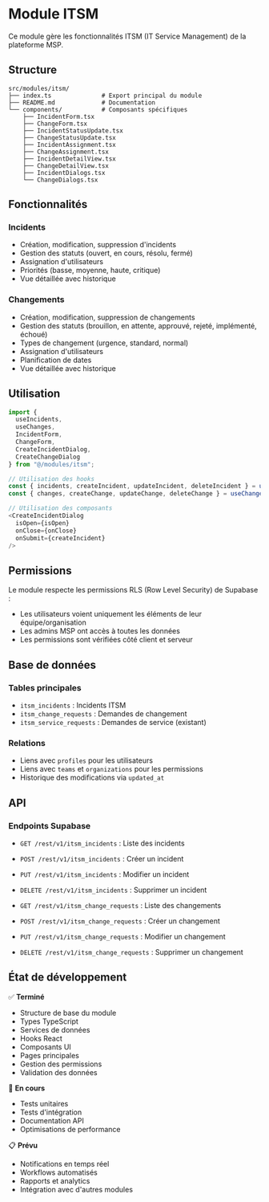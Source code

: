 # Module ITSM

Ce module gère les fonctionnalités ITSM (IT Service Management) de la plateforme MSP.

## Structure

```
src/modules/itsm/
├── index.ts              # Export principal du module
├── README.md             # Documentation
└── components/           # Composants spécifiques
    ├── IncidentForm.tsx
    ├── ChangeForm.tsx
    ├── IncidentStatusUpdate.tsx
    ├── ChangeStatusUpdate.tsx
    ├── IncidentAssignment.tsx
    ├── ChangeAssignment.tsx
    ├── IncidentDetailView.tsx
    ├── ChangeDetailView.tsx
    ├── IncidentDialogs.tsx
    └── ChangeDialogs.tsx
```

## Fonctionnalités

### Incidents
- Création, modification, suppression d'incidents
- Gestion des statuts (ouvert, en cours, résolu, fermé)
- Assignation d'utilisateurs
- Priorités (basse, moyenne, haute, critique)
- Vue détaillée avec historique

### Changements
- Création, modification, suppression de changements
- Gestion des statuts (brouillon, en attente, approuvé, rejeté, implémenté, échoué)
- Types de changement (urgence, standard, normal)
- Assignation d'utilisateurs
- Planification de dates
- Vue détaillée avec historique

## Utilisation

```typescript
import { 
  useIncidents, 
  useChanges,
  IncidentForm,
  ChangeForm,
  CreateIncidentDialog,
  CreateChangeDialog
} from "@/modules/itsm";

// Utilisation des hooks
const { incidents, createIncident, updateIncident, deleteIncident } = useIncidents();
const { changes, createChange, updateChange, deleteChange } = useChanges();

// Utilisation des composants
<CreateIncidentDialog 
  isOpen={isOpen} 
  onClose={onClose} 
  onSubmit={createIncident} 
/>
```

## Permissions

Le module respecte les permissions RLS (Row Level Security) de Supabase :
- Les utilisateurs voient uniquement les éléments de leur équipe/organisation
- Les admins MSP ont accès à toutes les données
- Les permissions sont vérifiées côté client et serveur

## Base de données

### Tables principales
- `itsm_incidents` : Incidents ITSM
- `itsm_change_requests` : Demandes de changement
- `itsm_service_requests` : Demandes de service (existant)

### Relations
- Liens avec `profiles` pour les utilisateurs
- Liens avec `teams` et `organizations` pour les permissions
- Historique des modifications via `updated_at`

## API

### Endpoints Supabase
- `GET /rest/v1/itsm_incidents` : Liste des incidents
- `POST /rest/v1/itsm_incidents` : Créer un incident
- `PUT /rest/v1/itsm_incidents` : Modifier un incident
- `DELETE /rest/v1/itsm_incidents` : Supprimer un incident

- `GET /rest/v1/itsm_change_requests` : Liste des changements
- `POST /rest/v1/itsm_change_requests` : Créer un changement
- `PUT /rest/v1/itsm_change_requests` : Modifier un changement
- `DELETE /rest/v1/itsm_change_requests` : Supprimer un changement

## État de développement

✅ **Terminé**
- Structure de base du module
- Types TypeScript
- Services de données
- Hooks React
- Composants UI
- Pages principales
- Gestion des permissions
- Validation des données

🔄 **En cours**
- Tests unitaires
- Tests d'intégration
- Documentation API
- Optimisations de performance

📋 **Prévu**
- Notifications en temps réel
- Workflows automatisés
- Rapports et analytics
- Intégration avec d'autres modules 